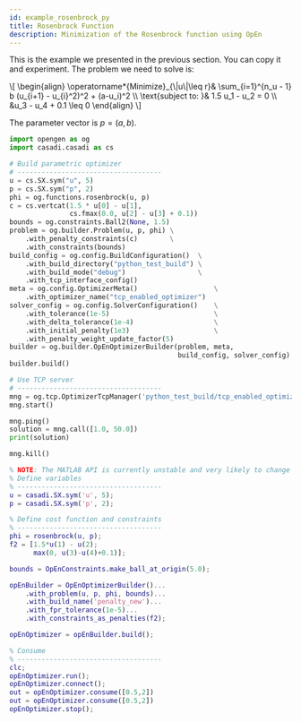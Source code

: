 ```yaml
---
id: example_rosenbrock_py
title: Rosenbrock Function
description: Minimization of the Rosenbrock function using OpEn
---
```


<script type="text/x-mathjax-config">MathJax.Hub.Config({tex2jax: {inlineMath: [['$','$'], ['\\(','\\)']]}});</script>
<script type="text/javascript" async src="https://cdn.mathjax.org/mathjax/latest/MathJax.js?config=TeX-AMS-MML_HTMLorMML"></script>

This is the example we presented in the previous section. You can copy
it and experiment. The problem we need to solve is:

<div class="math">
\[
    \begin{align}
    \operatorname*{Minimize}_{\|u\|\leq r}& \sum_{i=1}^{n_u - 1} b (u_{i+1} - u_{i}^2)^2 + (a-u_i)^2
    \\
    \text{subject to: }& 1.5 u_1 - u_2 = 0
    \\
    &u_3 - u_4 + 0.1 \leq 0
    \end{align}
\]</div>

The parameter vector is $p=(a, b)$.

<!--DOCUSAURUS_CODE_TABS-->

<!--Python-->
```python
import opengen as og
import casadi.casadi as cs

# Build parametric optimizer
# ------------------------------------
u = cs.SX.sym("u", 5)
p = cs.SX.sym("p", 2)
phi = og.functions.rosenbrock(u, p)
c = cs.vertcat(1.5 * u[0] - u[1],
               cs.fmax(0.0, u[2] - u[3] + 0.1))
bounds = og.constraints.Ball2(None, 1.5)
problem = og.builder.Problem(u, p, phi) \
    .with_penalty_constraints(c)        \
    .with_constraints(bounds)
build_config = og.config.BuildConfiguration()  \
    .with_build_directory("python_test_build") \
    .with_build_mode("debug")                  \
    .with_tcp_interface_config()
meta = og.config.OptimizerMeta()                   \
    .with_optimizer_name("tcp_enabled_optimizer")
solver_config = og.config.SolverConfiguration()    \
    .with_tolerance(1e-5)                          \
    .with_delta_tolerance(1e-4)                    \
    .with_initial_penalty(1e3)                     \
    .with_penalty_weight_update_factor(5)
builder = og.builder.OpEnOptimizerBuilder(problem, meta,
                                          build_config, solver_config)
builder.build()

# Use TCP server
# ------------------------------------
mng = og.tcp.OptimizerTcpManager('python_test_build/tcp_enabled_optimizer')
mng.start()

mng.ping()
solution = mng.call([1.0, 50.0])
print(solution)

mng.kill()
```

<!--MATLAB-->
```matlab
% NOTE: The MATLAB API is currently unstable and very likely to change
% Define variables
% ------------------------------------
u = casadi.SX.sym('u', 5);
p = casadi.SX.sym('p', 2);

% Define cost function and constraints
% ------------------------------------
phi = rosenbrock(u, p);
f2 = [1.5*u(1) - u(2);
      max(0, u(3)-u(4)+0.1)];

bounds = OpEnConstraints.make_ball_at_origin(5.0);

opEnBuilder = OpEnOptimizerBuilder()...
    .with_problem(u, p, phi, bounds)...
    .with_build_name('penalty_new')...
    .with_fpr_tolerance(1e-5)...
    .with_constraints_as_penalties(f2);

opEnOptimizer = opEnBuilder.build();

% Consume
% ------------------------------------
clc;
opEnOptimizer.run();
opEnOptimizer.connect();
out = opEnOptimizer.consume([0.5,2])
out = opEnOptimizer.consume([0.5,2])
opEnOptimizer.stop();

```

<!--END_DOCUSAURUS_CODE_TABS-->
